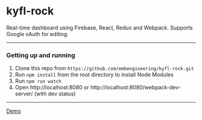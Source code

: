 kyfl-rock
============

Real-time dashboard using Firebase, React, Redux and Webpack. Supports Google oAuth for editing.

---

### Getting up and running

1. Clone this repo from `https://github.com/embengineering/kyfl-rock.git`
2. Run `npm install` from the root directory to install Node Modules
3. Run `npm run watch`
4. Open http://localhost:8080 or http://localhost:8080/webpack-dev-server/ (with dev status)

---

[Demo](https://embengineering-kyfl-rock.herokuapp.com)
